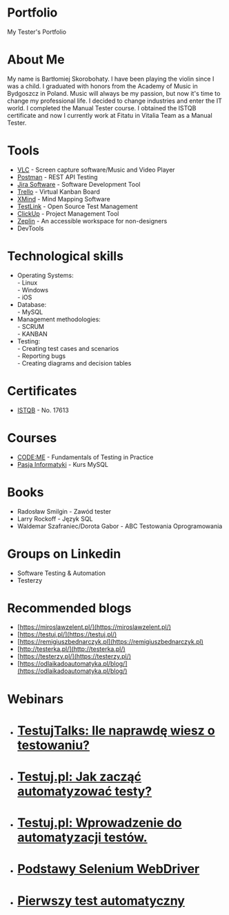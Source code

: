 # Portfolio
My Tester's Portfolio
# About Me
My name is Bartłomiej Skorobohaty. I have been playing the violin since I was a child. I graduated with honors from the Academy of Music in Bydgoszcz in Poland. Music will always be my passion, but now it's time to change my professional life. I decided to change industries and enter the IT world. I completed the Manual Tester course. I obtained the ISTQB certificate and now I currently work at Fitatu in Vitalia Team as a Manual Tester.
# Tools
* [VLC](https://www.videolan.org/) - Screen capture software/Music and Video Player <br>
* [Postman](https://www.postman.com/) - REST API Testing <br>
* [Jira Software](https://www.atlassian.com/software/jira) - Software Development Tool <br>
* [Trello](https://trello.com/pl) - Virtual Kanban Board <br>
* [XMind](https://www.xmind.net/) - Mind Mapping Software <br>
* [TestLink](https://testlink.org/) - Open Source Test Management <br>
* [ClickUp](https://clickup.com/) - Project Management Tool <br>
* [Zeplin](https://zeplin.io/) - An accessible workspace for non-designers <br>
* DevTools <br>
# Technological skills
* Operating Systems: <br>
         - Linux <br>
         - Windows <br>
         - iOS <br>
* Database: <br>
         - MySQL <br>
* Management methodologies: <br>
         - SCRUM <br>
         - KANBAN <br>
* Testing: <br>
         - Creating test cases and scenarios <br>
         - Reporting bugs <br>
         - Creating diagrams and decision tables <br>
# Certificates <br>
* [ISTQB](https://www.gasq.org/en/certification/check-a-certificate.html) - No. 17613 <br>
# Courses <br>
* [CODE:ME](https://codeme.pl/) - Fundamentals of Testing in Practice <br>
* [Pasja Informatyki](https://www.youtube.com/c/Pasjainformatykitutoriale) - Kurs MySQL <br>
# Books <br>
* Radosław Smilgin - Zawód tester <br>
* Larry Rockoff - Język SQL <br>
* Waldemar Szafraniec/Dorota Gabor - ABC Testowania Oprogramowania <br>
# Groups on Linkedin <br>
* Software Testing & Automation <br>
* Testerzy <br>
# Recommended blogs <br>
* [https://miroslawzelent.pl/](https://miroslawzelent.pl/) <br>
* [https://testuj.pl/](https://testuj.pl/) <br>
* [https://remigiuszbednarczyk.pl](https://remigiuszbednarczyk.pl) <br>
* [http://testerka.pl/](http://testerka.pl/) <br>
* [https://testerzy.pl/](https://testerzy.pl/) <br>
* [https://odlaikadoautomatyka.pl/blog/](https://odlaikadoautomatyka.pl/blog/) <br>
# Webinars
* # [TestujTalks: Ile naprawdę wiesz o testowaniu?](https://www.youtube.com/watch?v=7jitGIrL2EU) <br>
* # [Testuj.pl: Jak zacząć automatyzować testy?](https://www.youtube.com/watch?v=XQ4ApfDyAn8) <br>
* # [Testuj.pl: Wprowadzenie do automatyzacji testów.](https://www.youtube.com/watch?v=AIzWk9HG7sg) <br>
* # [Podstawy Selenium WebDriver](https://www.youtube.com/watch?v=SDxX4S84pmY) <br>
* # [Pierwszy test automatyczny](https://www.youtube.com/watch?v=qgVHlhK4xVw) <br>
